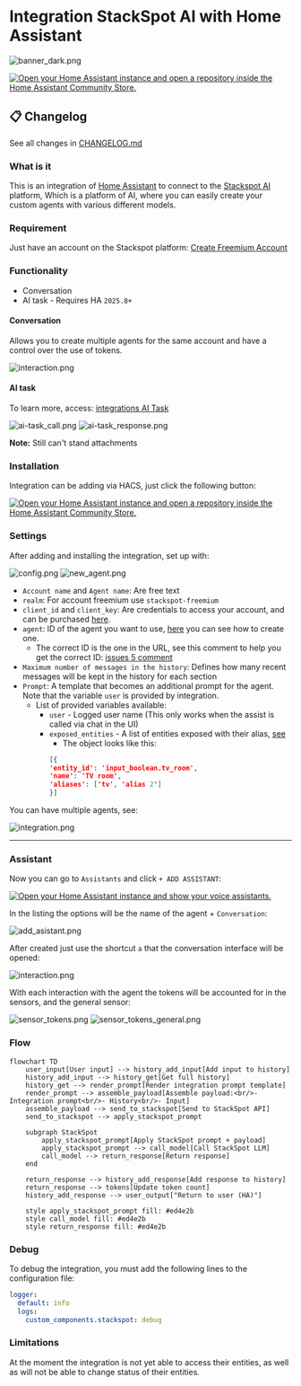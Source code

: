 # Integration StackSpot AI with Home Assistant

![banner_dark.png](.docs/stackspot_ha_banner_dark.png)


[![Open your Home Assistant instance and open a repository inside the Home Assistant Community Store.](https://my.home-assistant.io/badges/hacs_repository.svg)](https://my.home-assistant.io/redirect/hacs_repository/?owner=alves-dev&repository=stackspot-homeassistant&category=integration)

## 📋 Changelog

See all changes in [CHANGELOG.md](./CHANGELOG.md)

### What is it
This is an integration of [Home Assistant](https://www.home-assistant.io) to connect to the [Stackspot AI](https://stackspot.com/en) platform, 
Which is a platform of AI, where you can easily create your custom agents with various different models.

### Requirement
Just have an account on the Stackspot platform: [Create Freemium Account](https://ai.stackspot.com)

### Functionality

- Conversation
- AI task - Requires HA `2025.8+`

#### Conversation
Allows you to create multiple agents for the same account and have a control over the use of tokens.

![interaction.png](.docs/interaction.png)

#### AI task
To learn more, access: [integrations AI Task](https://www.home-assistant.io/integrations/ai_task)

![ai-task_call.png](.docs/ai-task_call.png)
![ai-task_response.png](.docs/ai-task_response.png)

**Note:** Still can't stand attachments

### Installation
Integration can be adding via HACS, just click the following button:

[![Open your Home Assistant instance and open a repository inside the Home Assistant Community Store.](https://my.home-assistant.io/badges/hacs_repository.svg)](https://my.home-assistant.io/redirect/hacs_repository/?owner=alves-dev&repository=stackspot-homeassistant&category=integration)


### Settings
After adding and installing the integration, set up with:

![config.png](.docs/new_entry.png)
![new_agent.png](.docs/new_agent.png)

- `Account name` and `Agent name`: Are free text
- `realm`: For account freemium use `stackspot-freemium`
- `client_id` and `client_key`: Are credentials to access your account, and can be purchased [here](https://myaccount.stackspot.com/profile/access-token).
- `agent`: ID of the agent you want to use, [here](https://www.linkedin.com/pulse/seu-agente-de-ia-do-jeito-igor-moreira-nhu6f/) you can see how to create one.
  - The correct ID is the one in the URL, see this comment to help you get the correct ID: [issues 5 comment](https://github.com/alves-dev/stackspot-homeassistant/issues/5#issuecomment-3219962172)
- `Maximum number of messages in the history`: Defines how many recent messages will be kept in the history for each section
- `Prompt`: A template that becomes an additional prompt for the agent. Note that the variable `user` is provided by integration.
  - List of provided variables available:
    - `user` - Logged user name (This only works when the assist is called via chat in the UI)
    - `exposed_entities` - A list of entities exposed with their alias, [see](https://www.home-assistant.io/voice_control/voice_remote_expose_devices/)
      - The object looks like this:
      ```json
      [{
      'entity_id': 'input_boolean.tv_room', 
      'name': 'TV room', 
      'aliases': ['tv', 'alias 2']
      }]
      ```

You can have multiple agents, see:

![integration.png](.docs/integration.png)

---
### Assistant

Now you can go to `Assistants` and click `+ ADD ASSISTANT`:

[![Open your Home Assistant instance and show your voice assistants.](https://my.home-assistant.io/badges/voice_assistants.svg)](https://my.home-assistant.io/redirect/voice_assistants/)

In the listing the options will be the name of the agent + `Conversation`:

![add_asistant.png](.docs/add_asistant.png)

After created just use the shortcut `a` that the conversation interface will be opened:

![interaction.png](.docs/interaction.png)

With each interaction with the agent the tokens will be accounted for in the sensors,
and the general sensor:

![sensor_tokens.png](.docs/sensor_tokens.png)
![sensor_tokens_general.png](.docs/sensor_tokens_general.png)

### Flow

```mermaid
flowchart TD
    user_input[User input] --> history_add_input[Add input to history]
    history_add_input --> history_get[Get full history]
    history_get --> render_prompt[Render integration prompt template]
    render_prompt --> assemble_payload[Assemble payload:<br/>- Integration prompt<br/>- History<br/>- Input]
    assemble_payload --> send_to_stackspot[Send to StackSpot API]
    send_to_stackspot --> apply_stackspot_prompt

    subgraph StackSpot
        apply_stackspot_prompt[Apply StackSpot prompt + payload]
        apply_stackspot_prompt --> call_model[Call StackSpot LLM]
        call_model --> return_response[Return response]
    end

    return_response --> history_add_response[Add response to history]
    return_response --> tokens[Update token count]
    history_add_response --> user_output["Return to user (HA)"]

    style apply_stackspot_prompt fill: #ed4e2b
    style call_model fill: #ed4e2b
    style return_response fill: #ed4e2b
```

### Debug

To debug the integration, you must add the following lines to the configuration file:

```yaml
logger:
  default: info
  logs:
    custom_components.stackspot: debug
```

### Limitations

At the moment the integration is not yet able to access their entities, as well as will not be able to change status of their entities.